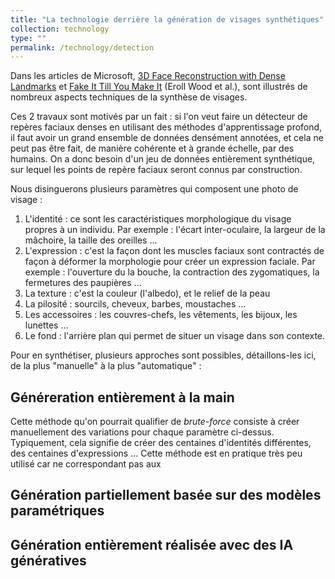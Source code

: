 ```yaml
---
title: "La technologie derrière la génération de visages synthétiques"
collection: technology
type: ""
permalink: /technology/detection
---
```


Dans les articles de Microsoft, [3D Face Reconstruction with Dense Landmarks](https://microsoft.github.io/DenseLandmarks/) et [Fake It Till You Make It](https://microsoft.github.io/FaceSynthetics/) (Eroll Wood et al.), sont illustrés de nombreux aspects techniques de la synthèse de visages. 

Ces 2 travaux sont motivés par un fait : si l'on veut faire un détecteur de repères faciaux denses en utilisant des méthodes d'apprentissage profond, il faut avoir un grand ensemble de données densément annotées, et cela ne peut pas être fait, de manière cohérente et à grande échelle, par des humains. On a donc besoin d'un jeu de données entièrement synthétique, sur lequel les points de repère faciaux seront connus par construction.

Nous disinguerons plusieurs paramètres qui composent une photo de visage : 
1. L'identité : ce sont les caractéristiques morphologique du visage propres à un individu. Par exemple : l'écart inter-oculaire, la largeur de la mâchoire, la taille des oreilles ...
2. L'expression : c'est la façon dont les muscles faciaux sont contractés de façon à déformer la morphologie pour créer un expression faciale. Par exemple : l'ouverture du la bouche, la contraction des zygomatiques, la fermetures des paupières ...
3. La texture : c'est la couleur (l'albedo), et le relief de la peau
4. La pilosité : sourcils, cheveux, barbes, moustaches ...
5. Les accessoires : les couvres-chefs, les vêtements, les bijoux, les lunettes ...
6. Le fond : l'arrière plan qui permet de situer un visage dans son contexte.

Pour en synthétiser, plusieurs approches sont possibles, détaillons-les ici, de la plus "manuelle" à la plus "automatique" : 

## Généreration entièrement à la main

Cette méthode qu'on pourrait qualifier de *brute-force* consiste à créer manuellement des variations pour chaque paramètre ci-dessus. Typiquement, cela signifie de créer des centaines d'identités différentes, des centaines d'expressions ... Cette méthode est en pratique très peu utilisé car ne correspondant pas aux 

## Génération partiellement basée sur des modèles paramétriques

## Génération entièrement réalisée avec des IA génératives
